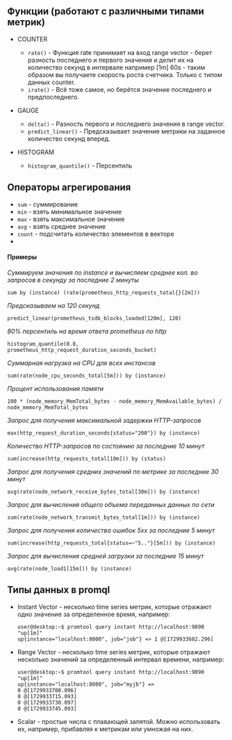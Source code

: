 ## Функции (работают с различными типами метрик)

- COUNTER
  - ```rate()``` - Функция rate принимает на вход range vector - берет разность последнего и первого значения и делит их на количество секунд в интервале например [1m] 60s - таким образом вы получаете скорость роста счетчика. Только с типом данных counter.
  - ```irate()``` - Всё тоже самое, но берётся значение последнего и предпоследнего.
  
- GAUGE
  - ```delta()``` - Разность первого и последнего значения в range vector.
  - ```predict_linear()``` - Предсказывает значение метрики на заданное количество секунд вперед.
  
- HISTOGRAM
  - ```histogram_quantile()``` - Персентиль

## Операторы агрегирования

- ```sum``` - суммирование
- ```min``` - взять минимальное значение
- ```max``` - взять максимальное значение
- ```avg``` - взять среднее значение
- ```count``` - подсчитать количество элементов в векторе
- 
#### Примеры
*Суммируем значения по instance и вычисляем среднее кол. во запросов в секунду за последние 2 минуты*
```
sum by (instance) (rate(prometheus_http_requests_total{}[2m]))
```
*Предсказываем на 120 секунд*
```
predict_linear(prometheus_tsdb_blocks_loaded[120m], 120)
```
*80% персентиль на время ответа prometheus по http*
```
histogram_quantile(0.8, prometheus_http_request_duration_seconds_bucket)
```

*Суммарная нагрузка на CPU для всех инстансов*

```
sum(rate(node_cpu_seconds_total[5m])) by (instance)
```

*Процент использования памяти*

```
100 * (node_memory_MemTotal_bytes - node_memory_MemAvailable_bytes) / node_memory_MemTotal_bytes
```

*Запрос для получения максимальной задержки HTTP-запросов*

```
max(http_request_duration_seconds{status="200"}) by (instance)
```

*Количество HTTP-запросов по состоянию за последние 10 минут*

```
sum(increase(http_requests_total[10m])) by (status)
```

*Запрос для получения средних значений по метрике за последние 30 минут*

```
avg(rate(node_network_receive_bytes_total[30m])) by (instance)
```

*Запрос для вычисления общего объема переданных данных по сети*

```
sum(rate(node_network_transmit_bytes_total[1m])) by (instance)
```

*Запрос для получения количества ошибок 5xx за последние 5 минут*

```
sum(increase(http_requests_total{status=~"5.."}[5m])) by (instance)
```

*Запрос для вычисления средней загрузки за последние 15 минут*

```
avg(rate(node_load1[15m])) by (instance)
```



## Типы данных в promql
- Instant Vector - несколько time series метрик, которые отражают одно значение за определенное время, например:

  ```
  user@desktop:~$ promtool query instant http://localhost:9090 "up[1m]"
  up{instance="localhost:8000", job="job"} => 1 @[1729933682.296]
  ```

- Range Vector - несколько time series метрик, которые отражают несколько значений за определенный интервал времени, например:

  ```
  user@desktop:~$ promtool query instant http://localhost:9090 "up[1m]"
  up{instance="localhost:8000", job="myjb"} =>
  0 @[1729933700.096]
  0 @[1729933715.093]
  0 @[1729933730.097]
  0 @[1729933745.093]
  ```

- Scalar - простые числа с плавающей запятой. Можно использовать их, например, прибавляя к метрикам или умножая на них.

